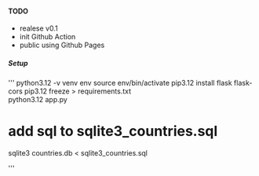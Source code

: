 #### TODO
- realese v0.1
- init Github Action
- public using Github Pages


##### Setup
'''
python3.12 -v venv env
source env/bin/activate
pip3.12 install flask flask-cors
pip3.12 freeze > requirements.txt  
python3.12 app.py
# add sql to sqlite3_countries.sql
sqlite3 countries.db < sqlite3_countries.sql

'''

